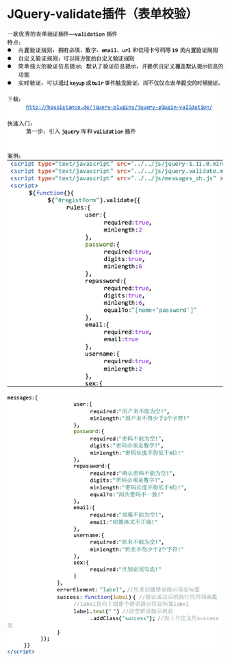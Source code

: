 # JQuery-validate插件（表单校验）

![](../.gitbook/assets/import%20%2851%29.png)

![](../.gitbook/assets/import.png)

